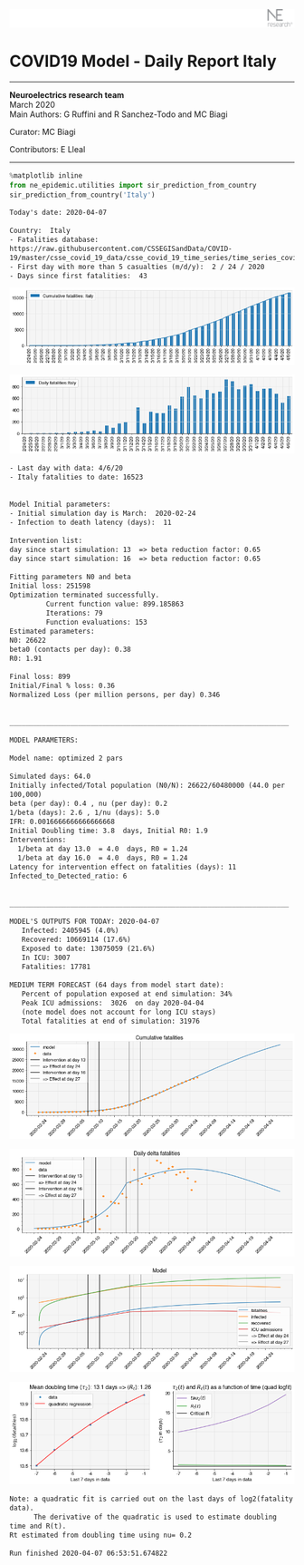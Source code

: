 ![](./images/logo.png)
# COVID19 Model - Daily Report Italy

---

**Neuroelectrics research team**  
March 2020  
Main Authors: G Ruffini and R Sanchez-Todo and MC Biagi

Curator: MC Biagi

Contributors: E Lleal

---


```python
%matplotlib inline
from ne_epidemic.utilities import sir_prediction_from_country
sir_prediction_from_country('Italy')
```

    Today's date: 2020-04-07 
    
    Country:  Italy
    - Fatalities database:  https://raw.githubusercontent.com/CSSEGISandData/COVID-19/master/csse_covid_19_data/csse_covid_19_time_series/time_series_covid19_deaths_global.csv
    - First day with more than 5 casualties (m/d/y):  2 / 24 / 2020
    - Days since first fatalities:  43



![png](02%20-%20Daily_Report_Italy_files/02%20-%20Daily_Report_Italy_1_1.png)



![png](02%20-%20Daily_Report_Italy_files/02%20-%20Daily_Report_Italy_1_2.png)


    - Last day with data: 4/6/20
    - Italy fatalities to date: 16523
     
    
    Model Initial parameters:
    - Initial simulation day is March:  2020-02-24
    - Infection to death latency (days):  11
    
    Intervention list:
    day since start simulation: 13  => beta reduction factor: 0.65
    day since start simulation: 16  => beta reduction factor: 0.65
    
    Fitting parameters N0 and beta
    Initial loss: 251598
    Optimization terminated successfully.
             Current function value: 899.185863
             Iterations: 79
             Function evaluations: 153
    Estimated parameters:
    N0: 26622
    beta0 (contacts per day): 0.38
    R0: 1.91
    
    Final loss: 899
    Initial/Final % loss: 0.36
    Normalized Loss (per million persons, per day) 0.346 
    
    
    _____________________________________________________________________
     
    MODEL PARAMETERS:
    
    Model name: optimized 2 pars
    
    Simulated days: 64.0
    Initially infected/Total population (N0/N): 26622/60480000 (44.0 per 100,000)
    beta (per day): 0.4 , nu (per day): 0.2
    1/beta (days): 2.6 , 1/nu (days): 5.0
    IFR: 0.0016666666666666668
    Initial Doubling time: 3.8  days, Initial R0: 1.9
    Interventions:
      1/beta at day 13.0  = 4.0  days, R0 = 1.24
      1/beta at day 16.0  = 4.0  days, R0 = 1.24
    Latency for intervention effect on fatalities (days): 11
    Infected_to_Detected_ratio: 6
    
    
    _____________________________________________________________________
    
    MODEL'S OUTPUTS FOR TODAY: 2020-04-07
       Infected: 2405945 (4.0%)
       Recovered: 10669114 (17.6%)
       Exposed to date: 13075059 (21.6%)
       In ICU: 3007
       Fatalities: 17781
     
    MEDIUM TERM FORECAST (64 days from model start date): 
       Percent of population exposed at end simulation: 34%
       Peak ICU admissions:  3026  on day 2020-04-04
       (note model does not account for long ICU stays)
       Total fatalities at end of simulation: 31976



![png](02%20-%20Daily_Report_Italy_files/02%20-%20Daily_Report_Italy_1_4.png)



![png](02%20-%20Daily_Report_Italy_files/02%20-%20Daily_Report_Italy_1_5.png)



![png](02%20-%20Daily_Report_Italy_files/02%20-%20Daily_Report_Italy_1_6.png)


     



![png](02%20-%20Daily_Report_Italy_files/02%20-%20Daily_Report_Italy_1_8.png)


    Note: a quadratic fit is carried out on the last days of log2(fatality data).
          The derivative of the quadratic is used to estimate doubling time and R(t).
    Rt estimated from doubling time using nu= 0.2
    
    Run finished 2020-04-07 06:53:51.674822



```python

```


```python

```
